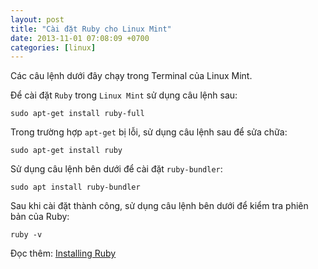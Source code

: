```yaml
---
layout: post
title: "Cài đặt Ruby cho Linux Mint"
date: 2013-11-01 07:08:09 +0700
categories: [linux]
---
```


Các câu lệnh dưới đây chạy trong Terminal của Linux Mint.  

Để cài đặt `Ruby` trong `Linux Mint` sử dụng câu lệnh sau:  
```shell
sudo apt-get install ruby-full
```  

Trong trường hợp `apt-get` bị lỗi, sử dụng câu lệnh sau để sửa chữa:  
```shell
sudo apt-get install ruby
```  

Sử dụng câu lệnh bên dưới để cài đặt `ruby-bundler`:  
```shell
sudo apt install ruby-bundler
```  

Sau khi cài đặt thành công, sử dụng câu lệnh bên dưới để kiểm tra phiên bản của Ruby:  
```shell
ruby -v
```  

Đọc thêm: [Installing Ruby](https://www.ruby-lang.org/en/documentation/installation/#apt)
